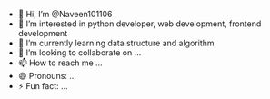 - 👋 Hi, I’m @Naveen101106
- 👀 I’m interested in python developer, web development, frontend development
- 🌱 I’m currently learning data structure and algorithm
- 💞️ I’m looking to collaborate on ...
- 📫 How to reach me ...
- 😄 Pronouns: ...
- ⚡ Fun fact: ...

<!---
Naveen101106/Naveen101106 is a ✨ special ✨ repository because its `README.md` (this file) appears on your GitHub profile.
You can click the Preview link to take a look at your changes.
--->
